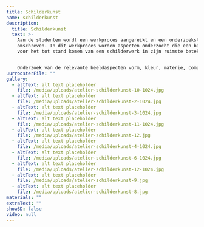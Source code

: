 ```yaml
---
title: Schilderkunst
name: schilderkunst
description:
  title: Schilderkunst
  text: >-
    Aan de studenten wordt een werkproces aangereikt en een onderzoeksterrein
    omschreven. In dit werkproces worden aspecten onderzocht die een basis zijn
    voor het tot stand komen van een schilderwerk in zijn ruimste betekenis.


    Onderzoek van de relevante beeldaspecten vorm, kleur, materie, compositie is een fundament. Aan de hand van die beeldaspecten wordt het medium schilderen op een individuele manier onderzocht. Het proces verloopt door studie, expressie, persoonlijk engagement en zelfonderzoek: het atelier is een laboratorium.
uurroosterFile: ""
gallery:
  - altText: alt text placeholder
    file: /media/uploads/atelier-schilderkunst-10-1024.jpg
  - altText: alt text placeholder
    file: /media/uploads/atelier-schilderkunst-2-1024.jpg
  - altText: alt text placeholder
    file: /media/uploads/atelier-schilderkunst-3-1024.jpg
  - altText: alt text placeholder
    file: /media/uploads/atelier-schilderkunst-11-1024.jpg
  - altText: alt text placeholder
    file: /media/uploads/atelier-schilderkunst-12.jpg
  - altText: alt text placeholder
    file: /media/uploads/atelier-schilderkunst-4-1024.jpg
  - altText: alt text placeholder
    file: /media/uploads/atelier-schilderkunst-6-1024.jpg
  - altText: alt text placeholder
    file: /media/uploads/atelier-schilderkunst-12-1024.jpg
  - altText: alt text placeholder
    file: /media/uploads/atelier-schilderkunst-9.jpg
  - altText: alt text placeholder
    file: /media/uploads/atelier-schilderkunst-8.jpg
materials: ""
extraText: ""
show3D: false
video: null
---
```

